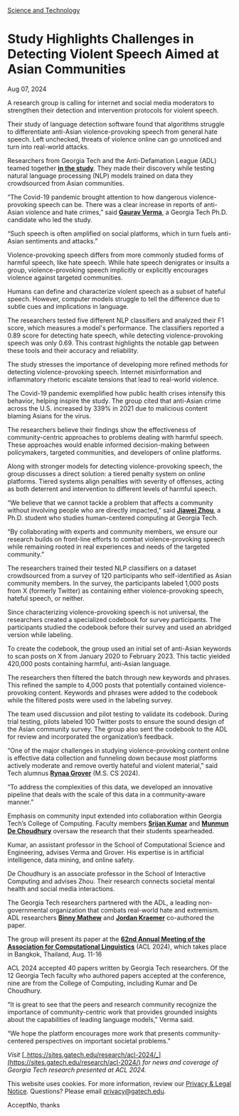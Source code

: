 [Science and Technology](https://www.gatech.edu/news/topic/science-and-technology)

# Study Highlights Challenges in Detecting Violent Speech Aimed at Asian Communities

Aug 07, 2024


A research group is calling for internet and social media moderators to strengthen their detection and intervention protocols for violent speech.

Their study of language detection software found that algorithms struggle to differentiate anti-Asian violence-provoking speech from general hate speech. Left unchecked, threats of violence online can go unnoticed and turn into real-world attacks.

Researchers from Georgia Tech and the Anti-Defamation League (ADL) teamed together [**in the study**](https://claws-lab.github.io/violence-provoking-speech/). They made their discovery while testing natural language processing (NLP) models trained on data they crowdsourced from Asian communities.

“The Covid-19 pandemic brought attention to how dangerous violence-provoking speech can be. There was a clear increase in reports of anti-Asian violence and hate crimes,” said [**Gaurav Verma**](https://gaurav22verma.github.io/), a Georgia Tech Ph.D. candidate who led the study.

“Such speech is often amplified on social platforms, which in turn fuels anti-Asian sentiments and attacks.”

Violence-provoking speech differs from more commonly studied forms of harmful speech, like hate speech. While hate speech denigrates or insults a group, violence-provoking speech implicitly or explicitly encourages violence against targeted communities.

Humans can define and characterize violent speech as a subset of hateful speech. However, computer models struggle to tell the difference due to subtle cues and implications in language.

The researchers tested five different NLP classifiers and analyzed their F1 score, which measures a model's performance. The classifiers reported a 0.89 score for detecting hate speech, while detecting violence-provoking speech was only 0.69. This contrast highlights the notable gap between these tools and their accuracy and reliability.

The study stresses the importance of developing more refined methods for detecting violence-provoking speech. Internet misinformation and inflammatory rhetoric escalate tensions that lead to real-world violence.

The Covid-19 pandemic exemplified how public health crises intensify this behavior, helping inspire the study. The group cited that anti-Asian crime across the U.S. increased by 339% in 2021 due to malicious content blaming Asians for the virus.

The researchers believe their findings show the effectiveness of community-centric approaches to problems dealing with harmful speech. These approaches would enable informed decision-making between policymakers, targeted communities, and developers of online platforms.

Along with stronger models for detecting violence-provoking speech, the group discusses a direct solution: a tiered penalty system on online platforms. Tiered systems align penalties with severity of offenses, acting as both deterrent and intervention to different levels of harmful speech.

“We believe that we cannot tackle a problem that affects a community without involving people who are directly impacted,” said [**Jiawei Zhou**](https://jiaweizhou.me/), a Ph.D. student who studies human-centered computing at Georgia Tech.

“By collaborating with experts and community members, we ensure our research builds on front-line efforts to combat violence-provoking speech while remaining rooted in real experiences and needs of the targeted community.”

The researchers trained their tested NLP classifiers on a dataset crowdsourced from a survey of 120 participants who self-identified as Asian community members. In the survey, the participants labeled 1,000 posts from X (formerly Twitter) as containing either violence-provoking speech, hateful speech, or neither.

Since characterizing violence-provoking speech is not universal, the researchers created a specialized codebook for survey participants. The participants studied the codebook before their survey and used an abridged version while labeling.

To create the codebook, the group used an initial set of anti-Asian keywords to scan posts on X from January 2020 to February 2023. This tactic yielded 420,000 posts containing harmful, anti-Asian language.

The researchers then filtered the batch through new keywords and phrases. This refined the sample to 4,000 posts that potentially contained violence-provoking content. Keywords and phrases were added to the codebook while the filtered posts were used in the labeling survey.

The team used discussion and pilot testing to validate its codebook. During trial testing, pilots labeled 100 Twitter posts to ensure the sound design of the Asian community survey. The group also sent the codebook to the ADL for review and incorporated the organization’s feedback.

“One of the major challenges in studying violence-provoking content online is effective data collection and funneling down because most platforms actively moderate and remove overtly hateful and violent material,” said Tech alumnus [**Rynaa Grover**](https://www.linkedin.com/in/rynaagrover/) (M.S. CS 2024).

“To address the complexities of this data, we developed an innovative pipeline that deals with the scale of this data in a community-aware manner.”

Emphasis on community input extended into collaboration within Georgia Tech’s College of Computing. Faculty members [**Srijan Kumar**](https://faculty.cc.gatech.edu/~srijan/) and [**Munmun De Choudhury**](http://www.munmund.net/) oversaw the research that their students spearheaded.

Kumar, an assistant professor in the School of Computational Science and Engineering, advises Verma and Grover. His expertise is in artificial intelligence, data mining, and online safety.

De Choudhury is an associate professor in the School of Interactive Computing and advises Zhou. Their research connects societal mental health and social media interactions.

The Georgia Tech researchers partnered with the ADL, a leading non-governmental organization that combats real-world hate and extremism. ADL researchers [**Binny Mathew**](https://binny-mathew.github.io/) and [**Jordan Kraemer**](http://www.jordankraemer.com/) co-authored the paper.

The group will present its paper at the [**62nd Annual Meeting of the Association for Computational Linguistics**](https://2024.aclweb.org/) (ACL 2024), which takes place in Bangkok, Thailand, Aug. 11-16

ACL 2024 accepted 40 papers written by Georgia Tech researchers. Of the 12 Georgia Tech faculty who authored papers accepted at the conference, nine are from the College of Computing, including Kumar and De Choudhury.

“It is great to see that the peers and research community recognize the importance of community-centric work that provides grounded insights about the capabilities of leading language models,” Verma said.

“We hope the platform encourages more work that presents community-centered perspectives on important societal problems.”

_Visit_ [_https://sites.gatech.edu/research/acl-2024/_](https://sites.gatech.edu/research/acl-2024/) _for news and coverage of Georgia Tech research presented at ACL 2024._

This website uses cookies. For more information, review our [Privacy & Legal Notice](https://www.gatech.edu/privacy). Questions? Please email [privacy@gatech.edu](mailto:privacy@gatech.edu).


AcceptNo, thanks